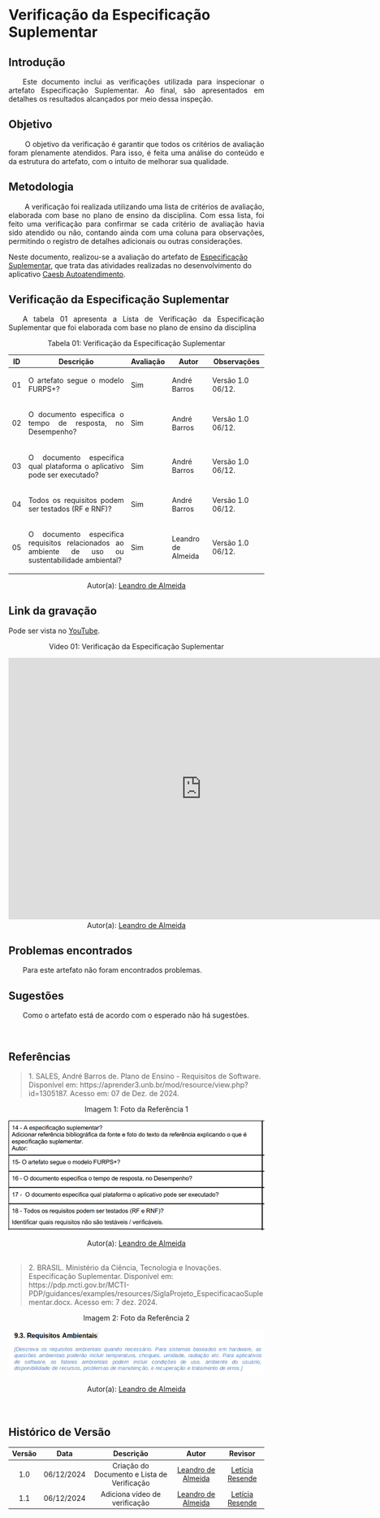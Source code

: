 #  Verificação da Especificação Suplementar

## Introdução
<p align="justify">
&emsp;&emsp;Este documento inclui as verificações utilizada para inspecionar o artefato Especificação Suplementar. Ao final, são apresentados em detalhes os resultados alcançados por meio dessa inspeção.
</p>

## Objetivo
<p align="justify">
&emsp;&emsp; O objetivo da verificação é garantir que todos os critérios de avaliação foram plenamente atendidos. Para isso, é feita uma análise do conteúdo e da estrutura do artefato, com o intuito de melhorar sua qualidade.
</p>

## Metodologia
<p align="justify">
&emsp;&emsp; A verificação foi realizada utilizando uma lista de critérios de avaliação, elaborada com base no plano de ensino da disciplina. Com essa lista, foi feito uma verificação para confirmar se cada critério de avaliação havia sido atendido ou não, contando ainda com uma coluna para observações, permitindo o registro de detalhes adicionais ou outras considerações.

Neste documento, realizou-se a avaliação do artefato de <a href="http://127.0.0.1:8000/modelagem/especSup/">Especificação Suplementar</a>, que trata das atividades realizadas no desenvolvimento do aplicativo <a href="https://play.google.com/store/apps/details?id=br.gov.df.caesb.mobile&hl=pt_BR">Caesb Autoatendimento</a>.</p>


## Verificação da Especificação Suplementar
<p align="justify">
&emsp;&emsp;A tabela 01 apresenta a Lista de Verificação da Especificação Suplementar que foi elaborada com base no plano de ensino da disciplina</p>

<center>Tabela 01: Verificação da Especificação Suplementar</center>

| **ID** | **Descrição**  | **Avaliação** | **Autor** |**Observações**    |
|--------|----------------|---------------|--|------------------|
| 01 |<p align="justify">O artefato segue o modelo FURPS+?</p>  | Sim | André Barros | Versão 1.0  06/12.  |  |
| 02 |<p align="justify">O documento especifica o tempo de resposta, no Desempenho?</p> | Sim | André Barros | Versão 1.0  06/12.  |
| 03 |<p align="justify">O documento especifica qual plataforma o aplicativo pode ser executado?</p> | Sim | André Barros | Versão 1.0  06/12.  |  
| 04 |<p align="justify">Todos os requisitos podem ser testados (RF e RNF)?</p> | Sim | André Barros | Versão 1.0  06/12.  |  
| 05 |<p align="justify">O documento especifica requisitos relacionados ao ambiente de uso ou sustentabilidade ambiental?</p> | Sim | Leandro de Almeida | Versão 1.0  06/12.  |  

<center>
 Autor(a): <a href="https://github.com/leomitx10" target = "_blank">Leandro de Almeida</a></h6>
</center>

## Link da gravação
Pode ser vista no [YouTube](https://youtu.be/O9MRW3hXTO4).</p>

<center>
    <p>Vídeo 01: Verificação da Especificação Suplementar</p>
    <iframe width="760" height="515" src="https://www.youtube.com/embed/-AssNQnJ1Ow?si=vP72zKTZ09B-Pps4" title="YouTube video player" frameborder="0" allow="accelerometer; autoplay; clipboard-write; encrypted-media; gyroscope; picture-in-picture; web-share" referrerpolicy="strict-origin-when-cross-origin" allowfullscreen></iframe>
    Autor(a): <a href="https://github.com/leomitx10" target = "_blank">Leandro de Almeida</a></h6>
</center>

## Problemas encontrados
<p align="justify">&emsp;&emsp;Para este artefato não foram encontrados problemas.</p>


## Sugestões
<p align="justify">&emsp;&emsp;Como o artefato está de acordo com o esperado não há sugestões.</p>

<br>

## Referências

> <p id="1">1. SALES, André Barros de. Plano de Ensino - Requisitos de Software. Disponível em: https://aprender3.unb.br/mod/resource/view.php?id=1305187. Acesso em: 07 de Dez. de 2024.

<center> <figcaption>Imagem 1: Foto da Referência 1</figcaption></center>

<center>

![alt text](https://github.com/leomitx10/leomitx10/blob/main/Captura%20de%20tela%20de%202024-12-07%2015-11-59.png?raw=true)

</center>

 </p><center>Autor(a): <a href="https://github.com/leomitx10" target = "_blank">Leandro de Almeida</a></h6></center>
<br>

> <p id="2">2. BRASIL. Ministério da Ciência, Tecnologia e Inovações. Especificação Suplementar. Disponível em: https://pdp.mcti.gov.br/MCTI-PDP/guidances/examples/resources/SiglaProjeto_EspecificacaoSuplementar.docx. Acesso em: 7 dez. 2024.

<center> <figcaption>Imagem 2: Foto da Referência 2</figcaption></center>

<center>

![alt text](https://github.com/leomitx10/leomitx10/blob/main/Captura%20de%20tela%20de%202024-12-07%2016-39-05.png?raw=true)

</center>

 </p><center>Autor(a): <a href="https://github.com/Leomitx10" target = "_blank">Leandro de Almeida</a></h6></center>
<br>

<br>

## Histórico de Versão

| Versão |    Data    |      Descrição       |  Autor  | Revisor |
| :----: | :--------: | :------------------: | :-----: | :-----: |
|  1.0   | 06/12/2024 | Criação do Documento e Lista de Verificação | [Leandro de Almeida](https://github.com/leomitx10)| [Letícia Resende](https://github.com/LeticiaResende23) |
|  1.1   | 06/12/2024 | Adiciona vídeo de verificação| [Leandro de Almeida](https://github.com/leomitx10)| [Letícia Resende](https://github.com/LeticiaResende23) |




